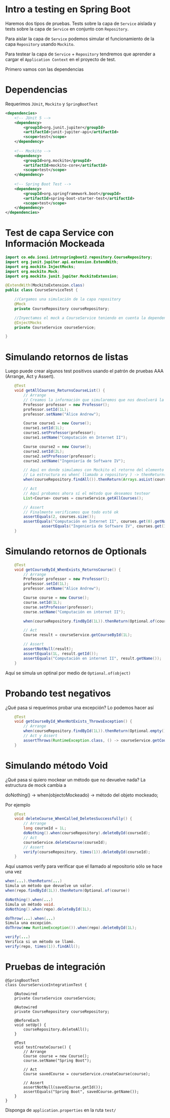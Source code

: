 # Intro a testing en Spring Boot

Haremos dos tipos de pruebas. Tests sobre la capa de `Service` aislada y tests sobre la capa de `Service` en conjunto con `Repository`.

Para aislar la capa de `Service` podemos simular el funcionamiento de la capa `Repository` usando `Mockito`.

Para testear la capa de `Service` + `Repository` tendremos que aprender a cargar el `Application Context` en el proyecto de test.

Primero vamos con las dependencias

# Dependencias

Requerimos  `JUnit`, `Mockito` y `SpringBootTest`

```xml
<dependencies>
    <!-- JUnit 5 -->
    <dependency>
        <groupId>org.junit.jupiter</groupId>
        <artifactId>junit-jupiter-api</artifactId>
        <scope>test</scope>
    </dependency>
    
    <!-- Mockito -->
    <dependency>
        <groupId>org.mockito</groupId>
        <artifactId>mockito-core</artifactId>
        <scope>test</scope>
    </dependency>
    
    <!-- Spring Boot Test -->
    <dependency>
        <groupId>org.springframework.boot</groupId>
        <artifactId>spring-boot-starter-test</artifactId>
        <scope>test</scope>
    </dependency>
</dependencies>
```

# Test de capa Service con Información Mockeada

```java
import co.edu.icesi.introspringboot2.repository.CourseRepository;
import org.junit.jupiter.api.extension.ExtendWith;
import org.mockito.InjectMocks;
import org.mockito.Mock;
import org.mockito.junit.jupiter.MockitoExtension;

@ExtendWith(MockitoExtension.class)
public class CourseServiceTest {

    //Cargamos una simulación de la capa repository
    @Mock
    private CourseRepository courseRepository;

    //Inyectamos el mock a CourseService teniendo en cuenta la dependencia que tiene
    @InjectMocks
    private CourseService courseService;   

}
```

# Simulando retornos de listas

Luego puede crear algunos test positivos usando el patrón de pruebas AAA (Arrange, Act y Assert).

```java
    @Test
    void getAllCourses_ReturnsCourseList() {
        // Arrange
        // Creamos la información que simularemos que nos devolverá la capa de Repository
        Professor professor = new Professor();
        professor.setId(1L);
        professor.setName("Alice Andrew");

        Course course1 = new Course();
        course1.setId(1L);
        course1.setProfessor(professor);
        course1.setName("Computación en Internet II");

        Course course2 = new Course();
        course2.setId(2L);
        course2.setProfessor(professor);
        course2.setName("Ingeniería de Software IV");

        // Aquí en donde simulamos con Mockito el retorno del elemento de repositoy
        // La estructura es when( llamado a repository ) -> thenReturn( se devuelve la información simulada )
        when(courseRepository.findAll()).thenReturn(Arrays.asList(course1, course2));

        // Act
        // Aquí probamos ahora sí el método que deseamos testear
        List<Course> courses = courseService.getAllCourses();

        // Assert
        // Finalmente verificamos que todo esté ok
        assertEquals(2, courses.size());
        assertEquals("Computación en Internet II", courses.get(0).getName());
                assertEquals("Ingeniería de Software IV", courses.get(1).getName());
    }
```

# Simulando retornos de Optionals
```java
    @Test
    void getCourseById_WhenExists_ReturnsCourse() {
        // Arrange
        Professor professor = new Professor();
        professor.setId(1L);
        professor.setName("Alice Andrew");

        Course course = new Course();
        course.setId(1L);
        course.setProfessor(professor);
        course.setName("Computación en internet II");

        when(courseRepository.findById(1L)).thenReturn(Optional.of(course));

        // Act
        Course result = courseService.getCourseById(1L);

        // Assert
        assertNotNull(result);
        assertEquals(1L, result.getId());
        assertEquals("Computación en internet II", result.getName());
    }
```

Aquí se simula un optinal por medio de `Optional.of(object)`

# Probando test negativos

¿Qué pasa si requerimos probar una excepción? Lo podemos hacer así

```java
    @Test
    void getCourseById_WhenNotExists_ThrowsException() {
        // Arrange
        when(courseRepository.findById(1L)).thenReturn(Optional.empty());
        // Act y Assert
        assertThrows(RuntimeException.class, () -> courseService.getCourseById(1L));
    }
```

# Simulando método Void

¿Qué pasa si quiero mockear un método que no devuelve nada? La estructura de mock cambia a

doNothing() -> when(objectoMockeado) -> método del objeto mockeado;

Por ejemplo

```java
    @Test
    void deleteCourse_WhenCalled_DeletesSuccessfully() {
        // Arrange
        long courseId = 1L;
        doNothing().when(courseRepository).deleteById(courseId);
        // Act
        courseService.deleteCourse(courseId);
        // Assert
        verify(courseRepository, times(1)).deleteById(courseId);
    }
```

Aquí usamos verify para verificar que el llamado al repositorio sólo se hace una vez




```java
when(...).thenReturn(...)
Simula un método que devuelve un valor.
when(repo.findById(1L)).thenReturn(Optional.of(course))

doNothing().when(...)
Simula un método void.
doNothing().when(repo).deleteById(1L);

doThrow(...).when(...)
Simula una excepción.
doThrow(new RuntimeException()).when(repo).deleteById(1L);

verify(...)
Verifica si un método se llamó.
verify(repo, times(1)).findAll();
```


# Pruebas de integración
```
@SpringBootTest 
class CourseServiceIntegrationTest {

    @Autowired 
    private CourseService courseService;

    @Autowired
    private CourseRepository courseRepository;

    @BeforeEach
    void setUp() {
        courseRepository.deleteAll(); 
    }

    @Test
    void testCreateCourse() {
        // Arrange
        Course course = new Course();
        course.setName("Spring Boot");

        // Act
        Course savedCourse = courseService.createCourse(course);

        // Assert
        assertNotNull(savedCourse.getId());
        assertEquals("Spring Boot", savedCourse.getName());
    }
}
```

Disponga de `application.properties` en la ruta `test/`
